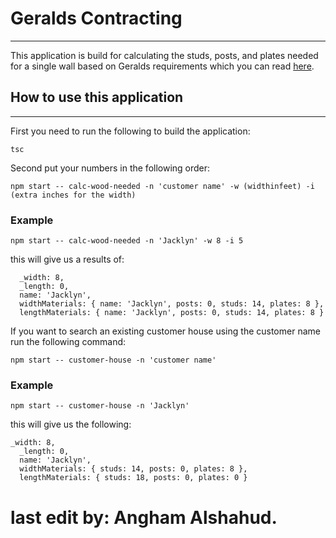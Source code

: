 # Geralds Contracting
---

This application is build for calculating the studs, posts, and plates needed for a single wall based on Geralds requirements which you can read [here](https://github.com/Focus-College/developing-software-intro-assignment-3/blob/master/assignment/user-stories.md#geralds-contracting-application-assignment-3).

## How to use this application
---
 First you need to run the following to build the application:

 ```
 tsc
 ```

 Second put your numbers in the following order:

 ```
npm start -- calc-wood-needed -n 'customer name' -w (widthinfeet) -i (extra inches for the width) 
```
### Example
```
npm start -- calc-wood-needed -n 'Jacklyn' -w 8 -i 5
```
this will give us a results of:
```
  _width: 8,
  _length: 0,
  name: 'Jacklyn',
  widthMaterials: { name: 'Jacklyn', posts: 0, studs: 14, plates: 8 },
  lengthMaterials: { name: 'Jacklyn', posts: 0, studs: 14, plates: 8 }
  ```
 
If you want to search an existing customer house using the customer name run the following command:

```
npm start -- customer-house -n 'customer name'
```

### Example 

```
npm start -- customer-house -n 'Jacklyn'
```

this will give us the following:
```
_width: 8,
  _length: 0,
  name: 'Jacklyn',
  widthMaterials: { studs: 14, posts: 0, plates: 8 },
  lengthMaterials: { studs: 18, posts: 0, plates: 0 }
  ```

# last edit by: Angham Alshahud.
